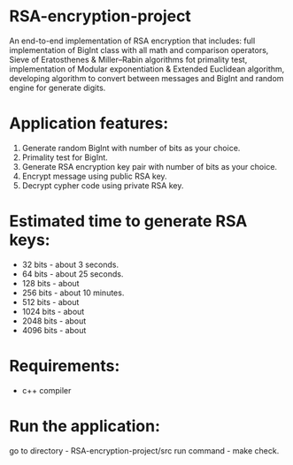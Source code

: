 # RSA-encryption-project

An end-to-end implementation of RSA encryption that includes: full implementation of BigInt class with all math and comparison operators, Sieve of Eratosthenes & Miller–Rabin algorithms fot primality test, implementation of Modular exponentiation & Extended Euclidean algorithm, developing algorithm to convert between messages and BigInt and random engine for generate digits.

# Application features:
  1. Generate random BigInt with number of bits as your choice.
  2. Primality test for BigInt.
  3. Generate RSA encryption key pair with number of bits as your choice.
  4. Encrypt message using public RSA key.
  5. Decrypt cypher code using private RSA key.

# Estimated time to generate RSA keys:
  * 32   bits - about 3 seconds.
  * 64   bits - about 25 seconds.
  * 128  bits - about 
  * 256  bits - about 10 minutes.
  * 512  bits - about
  * 1024 bits - about
  * 2048 bits - about
  * 4096 bits - about
  
# Requirements: 
  * c++ compiler
  
# Run the application:   
   go to directory - RSA-encryption-project/src
   run command - make check.

 
